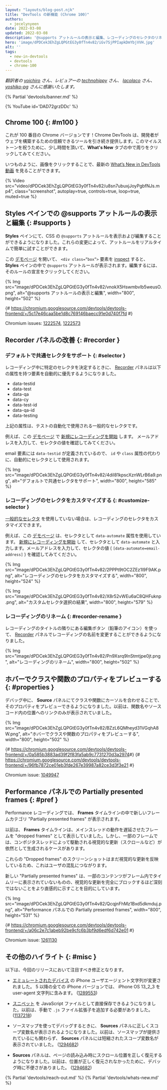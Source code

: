 ```yaml
---
layout: "layouts/blog-post.njk"
title: "DevTools の新機能 (Chrome 100)"
authors:
  - jecelynyeen
date: 2022-03-08
updated: 2022-03-08
description: '@supports アットルールの表示と編集、レコーディングのセレクタのリネームやカスタマイズなど'
hero: 'image/dPDCek3EhZgLQPGtEG3y0fTn4v82/iGv7SjPPIapkDmYbjVVH.jpg'
alt: ''
tags:
  - new-in-devtools
  - devtools
  - chrome-100
---
```


*翻訳者の [yoichiro](https://github.com/yoichiro) さん、レビュアーの [technohippy](https://github.com/technohippy) さん、 [lacolaco](https://github.com/lacolaco) さん、 [yoshiko-pg](https://github.com/yoshiko-pg) さんに感謝いたします。*

{% Partial 'devtools/banner.md' %}

{% YouTube id='DAD72grzDDc' %}

## Chrome 100  {: #m100 }

<!-- Here’s to the 100th Chrome version! Chrome DevTools will continue to provide reliable tools for developers to build on the web. Take a moment to click around in the **What’s New** tab to celebrate the milestones. -->
これが 100 番目の Chrome バージョンです！Chrome DevTools は、開発者がウェブを構築するための信頼できるツールを引き続き提供します。このマイルストーンを祝うために、少し時間を頂いて、**What's New** タブの中で周りをクリックしてみてください。

<!-- As usual, you can watch the latest [What’s New in DevTools video](https://goo.gle/devtools-youtube) by clicking on the image. -->
いつものように、画像をクリックすることで、最新の [What’s New in DevTools 動画](https://goo.gle/devtools-youtube) を見ることができます。

{% Video src="video/dPDCek3EhZgLQPGtEG3y0fTn4v82/u8sn7ubuxjJoyPgbfNJs.mp4", class="screenshot", autoplay=true, controls=true, loop=true, muted=true %}


<!-- View and edit @supports at rules in the Styles pane {: #supports } -->
## Styles ペインでの @supports アットルールの表示と編集 {: #supports }

<!-- You can now view and edit the CSS `@supports` at-rules in the **Styles** pane. These changes make it easier to experiment with the at-rules in real time. -->
**Styles** ペインにて、CSS の `@supports` アットルールを表示および編集することができるようになりました。これらの変更によって、アットルールをリアルタイムで簡単に試すことができます。

<!-- Open this [demo page](https://jec.fyi/demo/at-support), [inspect](/docs/devtools/dom/#inspect) the `<div class=”box”>` element, view the `@supports` at-rules in the **Styles** pane. Click on the rule’s declaration to edit it.  -->
この [デモページ](https://jec.fyi/demo/at-support) を開いて、 `<div class=”box”>` 要素を [inspect](/docs/devtools/dom/#inspect) すると、 **Styles** ペインの中で `@supports` アットルールが表示されます。編集するには、そのルールの宣言をクリックしてください。

{% Img src="image/dPDCek3EhZgLQPGtEG3y0fTn4v82/vnokX5Hswmbvlb5weusO.png", alt="@supports アットルールの表示と編集", width="800", height="502" %}

{# https://chromium.googlesource.com/devtools/devtools-frontend/+/5c17e46caa5be1d8c769146baecc91e0d740f7fd #}

Chromium issues: [1222574](https://crbug.com/1222574), [1222573](https://crbug.com/1222573)


<!-- ## Recorder panel improvements {: #recorder } -->
## Recorder パネルの改善 {: #recorder }

<!-- ### Support common selectors by default {: #selector } -->
### デフォルトで共通セレクタをサポート {: #selector }

<!-- When determining an unique selector during recording, the [Recorder](/docs/devtools/recorder/) panel now automatically prefers elements with the following attributes: -->
レコーディング中に特定のセレクタを決定するときに、 [Recorder](/docs/devtools/recorder/) パネルは以下の属性を持つ要素を自動的に優先するようになりました。

- data-testid
- data-test
- data-qa
- data-cy
- data-test-id
- data-qa-id
- data-testing

<!-- The attributes above are common selectors used in test automation.  -->
上記の属性は、テストの自動化で使用される一般的なセレクタです。

<!-- For example, [start a new recording](/docs/devtools/recorder/#record) with this [demo page](https://jec.fyi/demo/recorder). Fill in an email address and observe the selector value. -->
例えば、この [デモページ](https://jec.fyi/demo/recorder) で [新規にレコーディングを開始](/docs/devtools/recorder/#record) します。 メールアドレスを入力して、セレクタの値を確認してみてください。

<!-- Since the email element has `data-testid` defined, it’s used as the selector automatically instead of the `id` or `class` attributes. -->
email 要素には `data-testid` が定義されているので、 `id` や `class` 属性の代わりに、自動的にセレクタとして使用されます。

{% Img src="image/dPDCek3EhZgLQPGtEG3y0fTn4v82/4diI81kpscXznWLrB6a9.png", alt="デフォルトで共通セレクタをサポート", width="800", height="585" %}


<!-- ### Customize the recording’s selector {: #customize-selector } -->
### レコーディングのセレクタをカスタマイズする {: #customize-selector }

<!-- You can customize the selector of a recording if you are not using the [common selectors](/docs/devtools/recorder/#selector). -->
[一般的なセレクタ](/docs/devtools/recorder/#selector) を使用していない場合は、レコーディングのセレクタをカスタマイズできます。

<!-- For example, this [demo page](https://jec.fyi/demo/recorder) uses the `data-automate` attribute as the selector. [start a new recording](/docs/devtools/recorder/#record) and enter the `data-automate` as the selector attribute. Fill in an email address and observe the selector value (`[data-automate=email-address]`). -->
例えば、この [デモページ](https://jec.fyi/demo/recorder) は、セレクタとして `data-automate` 属性を使用しています。 [新規にレコーディングを開始](/docs/devtools/recorder/#record) して、セレクタとして `data-automate` と入力します。メールアドレスを入力して、セレクタの値 ( `[data-automate=email-address]` ) を確認してみてください。

{% Img src="image/dPDCek3EhZgLQPGtEG3y0fTn4v82/2PPPt9tOC2ZEz1l9F9AK.png", alt="レコーディングのセレクタをカスタマイズする", width="800", height="524" %}

{% Img src="image/dPDCek3EhZgLQPGtEG3y0fTn4v82/X8r52vWEu6aC8QHFuknp.png", alt="カスタムセレクタ選択の結果", width="800", height="579" %}


<!-- ### Rename a recording {: #recorder-rename } -->
### レコーディングのリネーム {: #recorder-rename }

<!-- You can now rename a recording in the [Recorder](/docs/devtools/recorder/) panel with the edit button (pencil icon) next to the recording’s title. -->
レコーディングのタイトルの隣りにある編集ボタン（鉛筆のアイコン）を使って、 [Recorder](/docs/devtools/recorder/) パネルでレコーディングの名前を変更することができるようになりました。

{% Img src="image/dPDCek3EhZgLQPGtEG3y0fTn4v82/Pn9Xsrq9lnStmtjpe0jt.png", alt="レコーディングのリネーム", width="800", height="502" %}


<!-- ## Preview class/function properties on hover {: #properties } -->
## ホバーでクラスや関数のプロパティをプレビューする {: #properties }

<!-- You can now hover over a class or function in the **Sources** panel during debugging to preview its properties. Previously, it only showed the function name and a link to its location in the source code. -->
デバッグ中に、 **Source** パネルにてクラスや関数にカーソルを合わせることで、そのプロパティをプレビューできるようになりました。以前は、関数名やソースコード内の位置へのリンクのみが表示されていました。

{% Img src="image/dPDCek3EhZgLQPGtEG3y0fTn4v82/BZzL6QMheyd31VGqhA8W.png", alt="ホバーでクラスや関数のプロパティをプレビューする", width="800", height="502" %}

{# https://chromium.googlesource.com/devtools/devtools-frontend/+/0a585b3883ad39f2f83fa5ab9c7731270d3a2974 ​#}
{# https://chromium.googlesource.com/devtools/devtools-frontend/+/96fb7872ce01eb3fde267e39987a82ce3d3f3e21 #}

Chromium issue: [1049947](https://crbug.com/1049947)


<!-- ## Partially presented frames in the Performance panel {: #perf } -->
## Performance パネルでの Partially presented frames {: #pref }

<!-- Performance recording now displays a new frame category "Partially presented frames" in the **Frames** timeline.  -->
Performance レコーディングでは、 **Frames** タイムラインの中で新しいフレームカテゴリ "Partially presented frames" が表示されます。

<!-- Previously, the **Frames** timeline visualizes any frames with delayed main-thread work as "dropped frames". However, there are cases where some frames may still produce visual updates (e.g. scrolling) driven by the compositor thread. -->
以前は、 **Frames** タイムラインは、メインスレッドの動作を遅延させたフレームを "dropped frames" として表示していました。しかし、一部のフレームでは、コンポジタスレッドによって駆動される視覚的な更新（スクロールなど）が依然として生成されるケースがあります。

<!-- This leads to user confusion because the screenshots of these “Dropped frames” are still reflecting visual updates.  -->
これらの "Dropped frames" のスクリーンショットはまだ視覚的な更新を反映しているため、これはユーザの混乱につながります。

<!-- The new "Partially presented frames" aims to indicate more intuitively that although some content is not presented timely in the frame, but the issue is not so severe as to block visual updates altogether. -->
新しい "Partially presented frames" は、一部のコンテンツがフレーム内でタイムリーに表示されていないものの、視覚的な更新を完全にブロックするほど深刻ではないことをより直感的に示すことを目的にしています。

{% Img src="image/dPDCek3EhZgLQPGtEG3y0fTn4v82/QcqjnFhMz1Bxd5dkmduj.png", alt="Performance パネルでの Partially presented frames", width="800", height="531" %}

{# https://chromium.googlesource.com/devtools/devtools-frontend/+/a06c2e7c1abeb92be9cfc6b3bf9d6edf6d742e01 #}

Chromium issue: [1261130](https://crbug.com/1261130)


<!-- ## Miscellaneous highlights {: #misc } -->
## その他のハイライト {: #misc }

<!-- These are some noteworthy fixes in this release: -->
以下は、今回のリリースにおいて注目すべき修正となります。

<!-- - Updated iPhone user agent strings for [emulated devices](/docs/devtools/device-mode/#device). All iPhone versions after 5 have a user-agent string with iPhone OS 13_2_3. ([1289553](https://crbug.com/1289553)) -->
- [エミュレートされたデバイス](/docs/devtools/device-mode/#device) の iPhone ユーザエージェント文字列が変更されました。 5 以降の全ての iPhone バージョンでは、 iPhone OS 13_2_3 を user-agent 文字列に含みます。 ([1289553](https://crbug.com/1289553))
<!-- - You can now save [snippet](/docs/devtools/javascript/snippets/) as a JavaScript file directly. Previously, you needed to append `.js` file extension manually. ([1137218](https://crbug.com/1137218)) -->
- [スニペット](/docs/devtools/javascript/snippets/) を JavaScript ファイルとして直接保存できるようになりました。以前は、手動で `.js` ファイル拡張子を追加する必要がありました。 ([1137218](https://crbug.com/1137218))
<!-- - The **Sources** panel now correctly displays scope variable names when debugging with source map. Previously, the **Sources** panel displays minified scope variable names despite source map being provided. ([1294682](https://crbug.com/1294682))  -->
- ソースマップを使ってデバッグするときに、 **Sources** パネルに正しくスコープ変数名が表示されるようになりました。以前は、ソースマップが提供されているにも関わらず、 **Sources** パネルには短縮されたスコープ変数名が表示されていました。 ([1294682](https://crbug.com/1294682))
<!-- - The **Sources** panel now restores scroll position correctly on page load. Previously, the position was not restored correctly causing inconvenience in debugging. ([1294422](https://crbug.com/1294422))  -->
- **Sources** パネルは、ページの読み込み時にスクロール位置を正しく復元するようになりました。以前は、位置が正しく復元されなかったために、デバッグ時に不便さがありました。 ([1294682](https://crbug.com/1294682))

{% Partial 'devtools/reach-out.md' %}
{% Partial 'devtools/whats-new.md' %}
